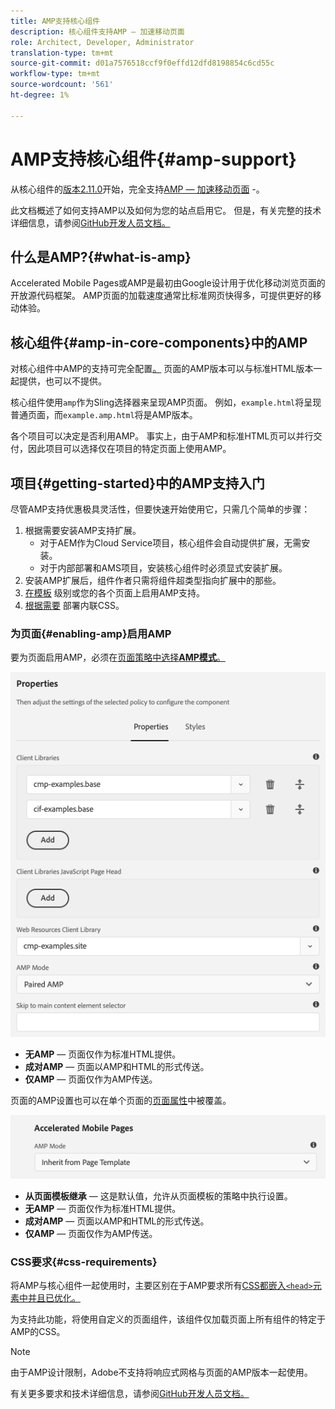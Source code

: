 ```yaml
---
title: AMP支持核心组件
description: 核心组件支持AMP — 加速移动页面
role: Architect, Developer, Administrator
translation-type: tm+mt
source-git-commit: d01a7576518ccf9f0effd12dfd8198854c6cd55c
workflow-type: tm+mt
source-wordcount: '561'
ht-degree: 1%

---
```



# AMP支持核心组件{#amp-support}

从核心组件的[版本2.11.0](/help/versions.md)开始，完全支持[AMP — 加速移动页面](https://developers.google.com/amp) -。

此文档概述了如何支持AMP以及如何为您的站点启用它。 但是，有关完整的技术详细信息，请参阅[GitHub开发人员文档。](https://github.com/adobe/aem-core-wcm-components/tree/master/extensions/amp)

## 什么是AMP?{#what-is-amp}

Accelerated Mobile Pages或AMP是最初由Google设计用于优化移动浏览页面的开放源代码框架。 AMP页面的加载速度通常比标准网页快得多，可提供更好的移动体验。

## 核心组件{#amp-in-core-components}中的AMP

对核心组件中AMP的支持可完全配置[。](#enabling-amp) 页面的AMP版本可以与标准HTML版本一起提供，也可以不提供。

核心组件使用`amp`作为Sling选择器来呈现AMP页面。 例如，`example.html`将呈现普通页面，而`example.amp.html`将是AMP版本。

各个项目可以决定是否利用AMP。 事实上，由于AMP和标准HTML页可以并行交付，因此项目可以选择仅在项目的特定页面上使用AMP。

## 项目{#getting-started}中的AMP支持入门

尽管AMP支持优惠极具灵活性，但要快速开始使用它，只需几个简单的步骤：

1. 根据需要安装AMP支持扩展。
   * 对于AEM作为Cloud Service项目，核心组件会自动提供扩展，无需安装。
   * 对于内部部署和AMS项目，安装核心组件时必须显式安装扩展。
1. 安装AMP扩展后，组件作者只需将组件超类型指向扩展中的那些。
1. [在模板](#enabling-amp) 级别或您的各个页面上启用AMP支持。
1. [根据需要](#css-requirements) 部署内联CSS。

### 为页面{#enabling-amp}启用AMP

要为页面启用AMP，必须在[页面策略中选择&#x200B;**AMP模式**。](https://docs.adobe.com/content/help/en/experience-manager-cloud-service/sites/authoring/features/templates.html#editing-a-template-page-policy-template-author-developer)

![AMP页面策略选项](/help/assets/amp-policy.png)

* **无AMP**  — 页面仅作为标准HTML提供。
* **成对AMP**  — 页面以AMP和HTML的形式传送。
* **仅AMP**  — 页面仅作为AMP传送。

页面的AMP设置也可以在单个页面的[页面属性](https://docs.adobe.com/content/help/zh-Hans/experience-manager-cloud-service/sites/authoring/fundamentals/page-properties.html)中被覆盖。

![AMP页面属性](/help/assets/amp-page-properties.png)

* **从页面模板继承**  — 这是默认值，允许从页面模板的策略中执行设置。
* **无AMP**  — 页面仅作为标准HTML提供。
* **成对AMP**  — 页面以AMP和HTML的形式传送。
* **仅AMP**  — 页面仅作为AMP传送。

### CSS要求{#css-requirements}

将AMP与核心组件一起使用时，主要区别在于AMP要求所有[CSS都嵌入`<head>`元素中并且已优化。](including-clientlibs.md#inlining)

为支持此功能，将使用自定义的页面组件，该组件仅加载页面上所有组件的特定于AMP的CSS。

>[!NOTE]
>
>由于AMP设计限制，Adobe不支持将响应式网格与页面的AMP版本一起使用。

有关更多要求和技术详细信息，请参阅[GitHub开发人员文档。](https://github.com/adobe/aem-core-wcm-components/tree/master/extensions/amp)
